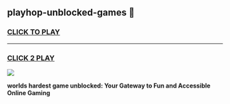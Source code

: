 
## playhop-unblocked-games 👋
<h3>
<a href="https://premium.freeplayer.one?title=playhop-unblocked-games&ref=14F">CLICK TO PLAY</a></h3>
<hr>

<h3>
<a href="https://premium.freeplayer.one?title=playhop-unblocked-games&ref=14F">CLICK 2 PLAY</a>
  
</h3>

<a href="https://premium.freeplayer.one?title=playhop-unblocked-games&ref=12F/"><img src="https://clearcache.store/games.png"></a>


**worlds hardest game unblocked: Your Gateway to Fun and Accessible Online Gaming**
